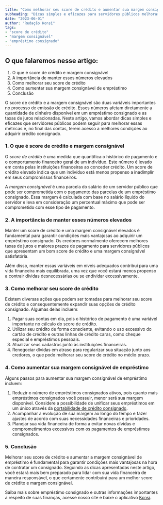 ```yaml
---
title: "Como melhorar seu score de crédito e aumentar sua margem consignável"
subheading: "Dicas simples e eficazes para servidores públicos melhorarem sua pontuação de crédito e terem acesso a melhores condições no empréstimo consignado"
date: "2023-06-01"
author: "Redação Konsi"
tags:
- "score de crédito"
- "margem consignável"
- "empréstimo consignado"
---
```


## O que falaremos nesse artigo:

1. O que é score de crédito e margem consignável
2. A importância de manter esses números elevados
3. Como melhorar seu score de crédito
4. Como aumentar sua margem consignável de empréstimo
5. Conclusão

O score de crédito e a margem consignável são duas variáveis importantes no processo de emissão de crédito. Esses números afetam diretamente a quantidade de dinheiro disponível em um empréstimo consignado e as taxas de juros relacionadas. Neste artigo, vamos abordar dicas simples e eficazes que servidores públicos podem seguir para melhorar essas métricas e, no final das contas, terem acesso a melhores condições ao adquirir crédito consignado.

### 1. O que é score de crédito e margem consignável 

O _score de crédito_ é uma medida que quantifica o histórico de pagamento e o comportamento financeiro geral de um indivíduo. Este número é levado em conta pelas instituições financeiras ao conceder crédito. Um score de crédito elevado indica que um indivíduo está menos propenso a inadimplir em seus compromissos financeiros.

A _margem consignável_ é uma parcela do salário de um servidor público que pode ser comprometida com o pagamento das parcelas de um empréstimo consignado. Essa margem é calculada com base no salário líquido do servidor e leva em consideração um percentual máximo que pode ser comprometido com esse tipo de pagamento.

### 2. A importância de manter esses números elevados

Manter um score de crédito e uma margem consignável elevados é fundamental para garantir condições mais vantajosas ao adquirir um empréstimo consignado. Os credores normalmente oferecem melhores taxas de juros e maiores prazos de pagamento para servidores públicos que apresentam um bom score de crédito e uma margem consignável satisfatória.

Além disso, manter essas variáveis em níveis adequados contribui para uma vida financeira mais equilibrada, uma vez que você estará menos propenso a contrair dívidas desnecessárias ou se endividar excessivamente.

### 3. Como melhorar seu score de crédito

Existem diversas ações que podem ser tomadas para melhorar seu score de crédito e consequentemente expandir suas opções de crédito consignado. Algumas delas incluem:

1. Pagar suas contas em dia, pois o histórico de pagamento é uma variável importante no cálculo do score de crédito.
2. Utilizar seu crédito de forma consciente, evitando o uso excessivo do cartão de crédito e outras linhas de crédito caras, como cheque especial e empréstimos pessoais.
3. Atualizar seus cadastros junto às instituições financeiras.
4. Renegociar dívidas em atraso para regularizar sua situação junto aos credores, o que pode melhorar seu score de crédito no médio prazo.

### 4. Como aumentar sua margem consignável de empréstimo

Alguns passos para aumentar sua margem consignável de empréstimo incluem:

1. Reduzir o número de empréstimos consignados ativos, pois quanto mais empréstimos consignados você possuir, menor será sua margem disponível. Considere a possibilidade de unificar seus empréstimos em um único através da [portabilidade de crédito consignado](comofazeracartabilidade.md).
2. Acompanhar a evolução de sua margem ao longo do tempo e fazer ajustes de acordo com suas necessidades financeiras e prioridades.
3. Planejar sua vida financeira de forma a evitar novas dívidas e comprometimentos excessivos com os pagamentos de empréstimos consignados.

### 5. Conclusão

Melhorar seu score de crédito e aumentar a margem consignável de empréstimo é fundamental para garantir condições mais vantajosas na hora de contratar um consignado. Seguindo as dicas apresentadas neste artigo, você estará mais bem preparado para lidar com sua vida financeira de maneira responsável, o que certamente contribuirá para um melhor score de crédito e margem consignável.

Saiba mais sobre empréstimo consignado e outras informações importantes a respeito de suas finanças, acesse nosso site e baixe o aplicativo [Konsi](https://konsi.com.br/).